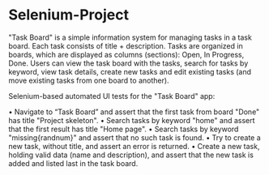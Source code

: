 # Selenium-Project
"Task Board" is a simple information system for managing tasks in a task board. Each task consists of title + description. Tasks are organized in boards, which are displayed as columns (sections): Open, In Progress, Done. Users can view the task board with the tasks, search for tasks by keyword, view task details, create new tasks and edit existing tasks (and move existing tasks from one board to another).

Selenium-based automated UI tests for the "Task Board" app:

•	Navigate to “Task Board” and assert that the first task from board "Done" has title "Project skeleton".
•	Search tasks by keyword "home" and assert that the first result has title "Home page".
•	Search tasks by keyword "missing{randnum}" and assert that no such task is found.
•	Try to create a new task, without title, and assert an error is returned.
•	Create a new task, holding valid data (name and description), and assert that the new task is added and listed last in the task board.

